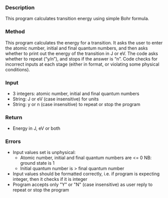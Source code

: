 ### Description
This program calculates transition energy using simple Bohr formula.

### Method
This program calculates the energy for a transition. It asks the user to enter the atomic number, initial and final quantum numbers, and then asks whether to print out the energy of the transition in J or eV. The code asks whether to repeat (“y/n”), and stops if the answer is “n”. Code checks for incorrect inputs at each stage (either in format, or violating some physical conditions).

### Input
* 3 integers: atomic number, initial and final quantum numbers
* String: J or eV (case insensitive) for units
* String: y or n (case insensitive) to repeat or stop the program

### Return
* Energy in J, eV or both

### Errors
* Input values set is unphysical:
	- Atomic number, initial and final quantum numbers are <= 0 NB: ground state is 1
	- Initial quantum number is > final quantum number
* Input values should be formatted correctly, i.e. if program is expecting integer, then it checks if it is integer
* Program accepts only "Y" or "N" (case insensitive) as user reply to repeat or stop the program